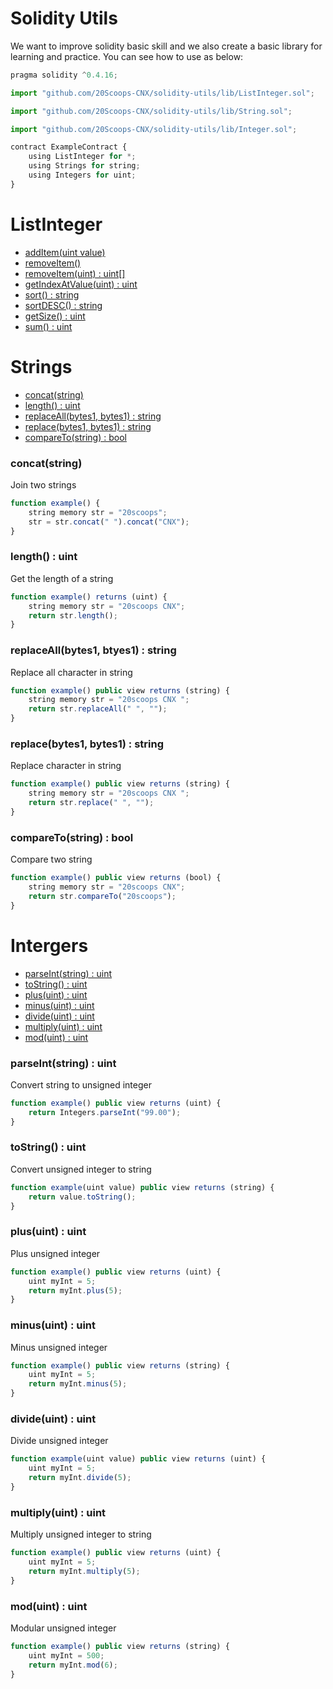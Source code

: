 # Solidity Utils

We want to improve solidity basic skill and we also create a basic library for learning and practice. You can see how to use as below:

```javascript
pragma solidity ^0.4.16;

import "github.com/20Scoops-CNX/solidity-utils/lib/ListInteger.sol";

import "github.com/20Scoops-CNX/solidity-utils/lib/String.sol";

import "github.com/20Scoops-CNX/solidity-utils/lib/Integer.sol";

contract ExampleContract {
    using ListInteger for *;
    using Strings for string;
    using Integers for uint;
}
```

# ListInteger
- [addItem\(uint value\)](#concat--string)
- [removeItem\()](#length--uint)
- [removeItem\(uint) : uint[]](#replaceAll--uint[])
- [getIndexAtValue\(uint) : uint](#getIndexAtValue--uint)
- [sort\() : string](#sort)
- [sortDESC\() : string](#sortDESC)
- [getSize\() : uint](#getSize--uint)
- [sum\() : uint](#sum--uint)

# Strings
- [concat\(string\)](#concatstring)
- [length\() : uint](#length--uint)
- [replaceAll\(bytes1, bytes1) : string](#replaceAllbytes1-btyes1--string)
- [replace\(bytes1, bytes1) : string](#replacebytes1-bytes1--string)
- [compareTo\(string) : bool](#comparetostring--bool)

### concat(string)

Join two strings

```javascript
function example() {
    string memory str = "20scoops";
    str = str.concat(" ").concat("CNX");
}
```

### length() : uint

Get the length of a string

```javascript
function example() returns (uint) {
    string memory str = "20scoops CNX";
    return str.length();
}
```

### replaceAll(bytes1, btyes1) : string

Replace all character in string

```javascript
function example() public view returns (string) {
    string memory str = "20scoops CNX ";
    return str.replaceAll(" ", "");
}
```

### replace(bytes1, bytes1) : string

Replace character in string

```javascript
function example() public view returns (string) {
    string memory str = "20scoops CNX ";
    return str.replace(" ", "");
}
```

### compareTo(string) : bool

Compare two string

```javascript
function example() public view returns (bool) {
    string memory str = "20scoops CNX";
    return str.compareTo("20scoops");
}
```

# Intergers
- [parseInt\(string\) : uint](#parseintstring--uint)
- [toString\() : uint](#tostring--uint)
- [plus\(uint) : uint](#plusuint--uint)
- [minus\(uint) : uint](#minusuint--uint)
- [divide\(uint) : uint](#divideuint--uint)
- [multiply\(uint) : uint](#multiplyuint--uint)
- [mod\(uint) : uint](#moduint--uint)

### parseInt(string) : uint 

Convert string to unsigned integer

```javascript
function example() public view returns (uint) {
    return Integers.parseInt("99.00");
}
```

### toString() : uint

Convert unsigned integer to string

```javascript
function example(uint value) public view returns (string) {
    return value.toString();
}
```

### plus(uint) : uint

Plus unsigned integer

```javascript
function example() public view returns (uint) {
    uint myInt = 5;
    return myInt.plus(5);
}
```

### minus(uint) : uint

Minus unsigned integer

```javascript
function example() public view returns (string) {
    uint myInt = 5;
    return myInt.minus(5);
}
```

### divide(uint) : uint

Divide unsigned integer

```javascript
function example(uint value) public view returns (uint) {
    uint myInt = 5;
    return myInt.divide(5);
}
```

### multiply(uint) : uint

Multiply unsigned integer to string

```javascript
function example() public view returns (uint) {
    uint myInt = 5;
    return myInt.multiply(5);
}
```

### mod(uint) : uint

Modular unsigned integer

```javascript
function example() public view returns (string) {
    uint myInt = 500;
    return myInt.mod(6);
}
```